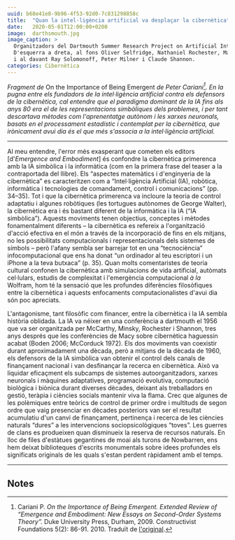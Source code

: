 ```yaml
---
uuid: b68e41e8-9b96-4f53-92d0-7c831298858c
title:  "Quan la intel·ligència artificial va desplaçar la cibernètica"
date:   2020-05-01T12:00:00+0200
image:  darthsmouth.jpg
image_caption: >
  Organitzadors del Dartmouth Summer Research Project on Artificial Intelligence de 1956.
  D'esquerra a dreta, al fons Oliver Selfridge, Nathaniel Rochester, Marvin Minsky i John McCarthy,
  i al davant Ray Solomonoff, Peter Milner i Claude Shannon.
categories: Cibernètica
---
```


_Fragment de_ On the Importance of Being Emergent _de Peter Cariani[^1]. En la pugna entre els fundadors de la intel·ligència artificial contra els defensors de la cibernètica, cal entendre que el paradigma dominant de la IA fins als anys 80 era el de les representacions simbòliques dels problemes, i per tant descartava mètodes com l'aprenentatge autònom i les xarxes neuronals, basats en el processament estadístic i contemplat per la cibernètica, que irònicament avui dia és el que més s'associa a la intel·ligència artificial._

---

Al meu entendre, l'error més exasperant que cometen els editors [d'_Emergence and Embodiment_\] és confondre la cibernètica primerenca amb la IA simbòlica i la informàtica (com en la primera frase del teaser a la contraportada del llibre). Els “aspectes matemàtics i d'enginyeria de la cibernètica” es caracteritzen com a “Intel·ligència Artificial (IA), robòtica, informàtica i tecnologies de comandament, control i comunicacions” (pp. 34–35). Tot i que la cibernètica primerenca va incloure la teoria de control adaptatiu i algunes robòtiques (les tortugues autònomes de George Walter), la cibernètica era i és bastant diferent de la informàtica i la IA (“IA simbòlica”). Aquests moviments tenen objectius, conceptes i mètodes fonamentalment diferents – la cibernètica es refereix a l'organització d'acció efectiva en el món a través de la incorporació de fins en els mitjans, no les possibilitats computacionals i representacionals dels sistemes de símbols – però l'afany sembla ser barrejar tot en una “tecnociència” infocomputacional que ens ha donat “un ordinador al teu escriptori i un iPhone a la teva butxaca” (p. 35). Quan molts comentaristes de teoria cultural confonen la cibernètica amb simulacions de vida artificial, autòmats cel·lulars, estudis de complexitat i l'emergència computacional _à la_ Wolfram, hom té la sensació que les profundes diferències filosòfiques entre la cibernètica i aquests enfocaments computacionalistes d'avui dia són poc apreciats.

L'antagonisme, tant filosòfic com financer, entre la cibernètica i la IA sembla història oblidada. La IA va néixer en una conferència a dartmouth el 1956 que va ser organitzada per McCarthy, Minsky, Rochester i Shannon, tres anys després que les conferències de Macy sobre cibernètica haguessin acabat (Boden 2006; McCorduck 1972). Els dos moviments van coexistir durant aproximadament una dècada, però a mitjans de la dècada de 1960, els defensors de la IA simbòlica van obtenir el control dels canals de finançament nacional i van desfinançar la recerca en cibernètica. Això va liquidar eficaçment els subcamps de sistemes autoorganitzadors, xarxes neuronals i màquines adaptatives, programació evolutiva, computació biològica i biònica durant diverses dècades, deixant als treballadors en gestió, teràpia i ciències socials mantenir viva la flama. Crec que algunes de les polèmiques entre teòrics de control de primer ordre i multituds de segon ordre que vaig presenciar en dècades posteriors van ser el resultat acumulatiu d'un canvi de finançament, pertinença i recerca de les ciències naturals “dures” a les intervencions sociopsicològiques “toves”. Les guerres de clans es produeixen quan disminueix la reserva de recursos naturals. En lloc de files d'estàtues gegantines de moai als turons de Nowbarren, ens hem deixat biblioteques d'escrits monumentals sobre idees profundes els significats originals de les quals s'estan perdent ràpidament amb el temps.

---

## Notes

[^1]: Cariani P. _On the Importance of Being Emergent. Extended Review of “Emergence and Embodiment: New Essays on Second-Order Systems Theory”._ Duke University Press, Durham, 2009. Constructivist Foundations 5(2): 86-91. 2010. Traduït de [l'original](http://constructivist.info/5/2/086.cariani).
